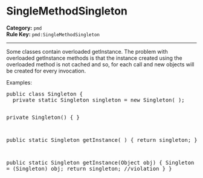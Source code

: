 
# SingleMethodSingleton
**Category:** `pmd`<br/>
**Rule Key:** `pmd:SingleMethodSingleton`<br/>


-----

<p>
  Some classes contain overloaded getInstance. The problem with overloaded getInstance methods is that the instance
  created using the overloaded method is not cached and so, for each call and new objects will be created for every
  invocation.
</p>

<p>Examples:</p>
<pre>
public class Singleton {
  private static Singleton singleton = new Singleton( );

  private Singleton() { }

  public static Singleton getInstance( ) {
    return singleton;
  }

  public static Singleton getInstance(Object obj) {
    Singleton singleton = (Singleton) obj;
    return singleton; //violation
  }
}
</pre>

